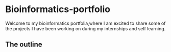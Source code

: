 # Bioinformatics-portfolio
Welcome to my bioinformatics portfolia,where I am excited to share some of the projects I have been working on during my internships and self learning.
## The outline

